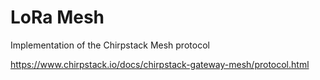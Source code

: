 # LoRa Mesh

Implementation of the Chirpstack Mesh protocol

https://www.chirpstack.io/docs/chirpstack-gateway-mesh/protocol.html

